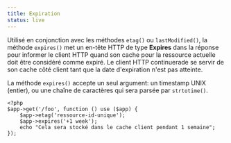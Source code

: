 ```yaml
---
title: Expiration
status: live
---
```


Utilisé en conjonction avec les méthodes `etag()` ou `lastModified()`, la méthode `expires()` met un en-tête HTTP de type **Expires** dans la réponse pour informer  le client HTTP quand son cache pour la ressource actuelle doit être considéré comme expiré. Le client HTTP continuerade se servir de son cache côté client tant que la date d'expiration n'est pas atteinte.

La méthode `expires()` accepte un seul argument: un timestamp UNIX (entier), ou une chaîne de caractères qui sera parsée par `strtotime()`.

    <?php
    $app->get('/foo', function () use ($app) {
        $app->etag('ressource-id-unique');
        $app->expires('+1 week');
        echo "Cela sera stocké dans le cache client pendant 1 semaine";
    });
